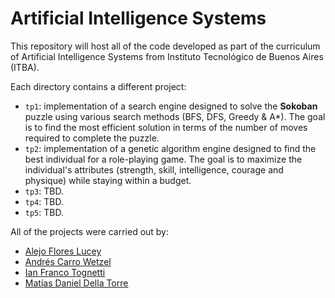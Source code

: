 # Artificial Intelligence Systems

This repository will host all of the code developed as part of the curriculum of Artificial Intelligence Systems from Instituto Tecnológico de Buenos Aires (ITBA).

Each directory contains a different project:

* `tp1`: implementation of a search engine designed to solve the **Sokoban** puzzle using various search methods (BFS, DFS, Greedy & A*). The goal is to find the most efficient solution in terms of the number of moves required to complete the puzzle.
* `tp2`: implementation of a genetic algorithm engine designed to find the best individual for a role-playing game. The goal is to maximize the individual's attributes (strength, skill, intelligence, courage and physique) while staying within a budget.
* `tp3`: TBD.
* `tp4`: TBD.
* `tp5`: TBD.

All of the projects were carried out by:

* [Alejo Flores Lucey](https://github.com/alejofl)
* [Andrés Carro Wetzel](https://github.com/AndresCarro)
* [Ian Franco Tognetti](https://github.com/itognetti)
* [Matías Daniel Della Torre](https://github.com/matidellatorre)
